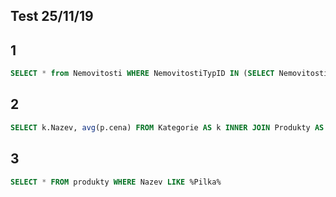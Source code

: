 ## Test 25/11/19

## 1
```sql
SELECT * from Nemovitosti WHERE NemovitostiTypID IN (SELECT NemovitostiTypID FROM NemovitostiTyp WHERE nazev=‘byt’)
```

## 2
```sql
SELECT k.Nazev, avg(p.cena) FROM Kategorie AS k INNER JOIN Produkty AS p ON k.katID = p.katID GROUP BY k.Nazev
```

## 3
```sql
SELECT * FROM produkty WHERE Nazev LIKE %Pilka%
```


